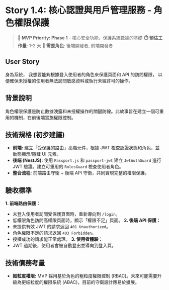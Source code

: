 # Story 1.4: 核心認證與用戶管理服務 - 角色權限保護

> **🔴 MVP Priority: Phase 1** - 核心安全功能，保護系統數據的基礎
> **⏱️ 預估工作量**: 1-2 天
> **👥 需要角色**: 後端開發者, 前端開發者

## User Story

身為系統，
我想要能夠根據登入使用者的角色來保護頁面和 API 的訪問權限，
以便確保未授權的使用者無法訪問敏感資料或執行未經許可的操作。

## 背景說明
角色權限保護是防止數據洩露和未授權操作的關鍵防線。此故事旨在建立一個可重用的機制，在前後端實施權限控制。

## 技術規格 (初步建議)
*   **前端:** 建立「受保護的路由」高階元件，根據 JWT 檢查認證狀態和角色，並動態顯示/隱藏 UI 元素。
*   **後端 (NestJS):** 使用 `Passport.js` 和 `passport-jwt` 建立 `JwtAuthGuard` 進行 JWT 驗證。建立可重用的 `RolesGuard` 檢查使用者角色。
*   **整合流程:** 前端路由守衛 + 後端 API 守衛，共同實現完整的權限保護。

## 驗收標準
**1. 前端路由保護：**
- 未登入使用者訪問受保護頁面時，重新導向到 `/login`。
- 低權限角色訪問高權限頁面時，顯示「權限不足」頁面。
**2. 後端 API 保護：**
- 未提供有效 JWT 的請求返回 `401 Unauthorized`。
- 角色權限不足的請求返回 `403 Forbidden`。
- 授權成功的請求能正常處理。
**3. 使用者體驗：**
- JWT 過期後，使用者會被自動登出並導向到登入頁。

## 技術債務考量
- **細粒度權限:** MVP 採用基於角色的粗粒度權限控制 (RBAC)。未來可能需要升級為更細粒度的權限系統 (ABAC)，目前的守衛設計應易於擴展。
